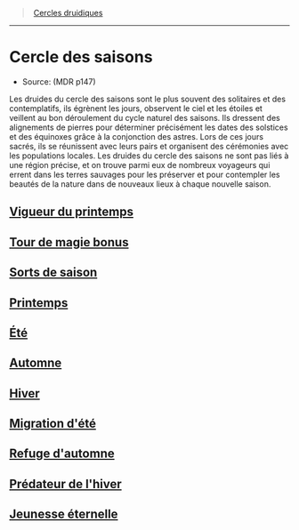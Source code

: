 ﻿---
!SubClassItem
Name: Cercle des saisons
Source: (MDR p147)
Id: druid_seasons_hd.md#cercle-des-saisons
RootId: druid_seasons_hd.md
ParentLink: druid_hd.md#cercles-druidiques
ParentName: Cercles druidiques
NameLevel: 1
Attributes: {}
---
>  [Cercles druidiques](hd_druid_cercles_druidiques.md)

---


# Cercle des saisons

- Source: (MDR p147)

Les druides du cercle des saisons sont le plus souvent des solitaires et des contemplatifs, ils égrènent les jours, observent le ciel et les étoiles et veillent au bon déroulement du cycle naturel des saisons. Ils dressent des alignements de pierres pour déterminer précisément les dates des solstices et des équinoxes grâce à la conjonction des astres. Lors de ces jours sacrés, ils se réunissent avec leurs pairs et organisent des cérémonies avec les populations locales. Les druides du cercle des saisons ne sont pas liés à une région précise, et on trouve parmi eux de nombreux voyageurs qui errent dans les terres sauvages pour les préserver et pour contempler les beautés de la nature dans de nouveaux lieux à chaque nouvelle saison.



## [Vigueur du printemps](hd_druid_seasons_vigueur_du_printemps.md)



## [Tour de magie bonus](hd_druid_seasons_tour_de_magie_bonus.md)



## [Sorts de saison](hd_druid_seasons_sorts_de_saison.md)



## [Printemps](hd_druid_seasons_printemps.md)



## [Été](hd_druid_seasons_ete.md)



## [Automne](hd_druid_seasons_automne.md)



## [Hiver](hd_druid_seasons_hiver.md)



## [Migration d'été](hd_druid_seasons_migration_dete.md)



## [Refuge d'automne](hd_druid_seasons_refuge_dautomne.md)



## [Prédateur de l'hiver](hd_druid_seasons_predateur_de_lhiver.md)



## [Jeunesse éternelle](hd_druid_seasons_jeunesse_eternelle.md)

